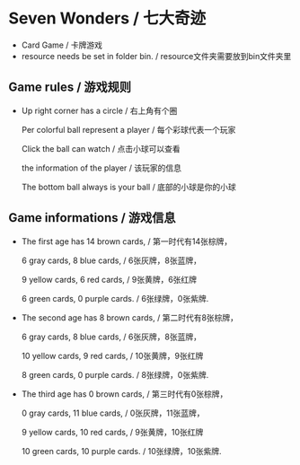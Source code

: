 # Seven Wonders / 七大奇迹

* Card Game / 卡牌游戏
* resource needs be set in folder bin. / resource文件夹需要放到bin文件夹里

## Game rules / 游戏规则

* Up right corner has a circle / 右上角有个圈

  Per colorful ball represent a player / 每个彩球代表一个玩家
  
  Click the ball can watch / 点击小球可以查看
  
  the information of the player / 该玩家的信息
  
  The bottom ball always is your ball / 底部的小球是你的小球

## Game informations / 游戏信息

* The first age has 14 brown cards, / 第一时代有14张棕牌，

  6 gray cards, 8 blue cards, / 6张灰牌，8张蓝牌，
  
  9 yellow cards, 6 red cards, / 9张黄牌，6张红牌
  
  6 green cards, 0 purple cards. / 6张绿牌，0张紫牌.
  
* The second age has 8 brown cards, / 第二时代有8张棕牌，

  6 gray cards, 8 blue cards, / 6张灰牌，8张蓝牌，
  
  10 yellow cards, 9 red cards, / 10张黄牌，9张红牌
  
  8 green cards, 0 purple cards. / 8张绿牌，0张紫牌.
  
* The third age has 0 brown cards, / 第三时代有0张棕牌，

  0 gray cards, 11 blue cards, / 0张灰牌，11张蓝牌，
  
  9 yellow cards, 10 red cards, / 9张黄牌，10张红牌
  
  10 green cards, 10 purple cards. / 10张绿牌，10张紫牌.
